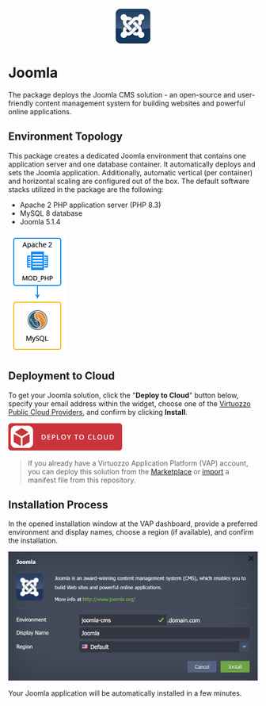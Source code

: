 <p align="center"> 
<img src="images/joomla.png" alt="Joomla">
</p>

# Joomla

The package deploys the Joomla CMS solution - an open-source and user-friendly content management system for building websites and powerful online applications.


## Environment Topology

This package creates a dedicated Joomla environment that contains one application server and one database container. It automatically deploys and sets the Joomla application. Additionally, automatic vertical (per container) and horizontal scaling are configured out of the box. The default software stacks utilized in the package are the following:

- Apache 2 PHP application server (PHP 8.3)
- MySQL 8 database
- Joomla 5.1.4

![Joomla environment topology](images/joomla-environment-topology.png)


## Deployment to Cloud

To get your Joomla solution, click the "**Deploy to Cloud**" button below, specify your email address within the widget, choose one of the [Virtuozzo Public Cloud Providers](https://www.virtuozzo.com/application-platform-partners/), and confirm by clicking **Install**.

[![Deploy to Cloud](https://raw.githubusercontent.com/jelastic-jps/common/main/images/deploy-to-cloud.png)](https://www.virtuozzo.com/install/?manifest=https://raw.githubusercontent.com/jelastic-jps/joomla/refs/heads/master/manifest.jps)

> If you already have a Virtuozzo Application Platform (VAP) account, you can deploy this solution from the [Marketplace](https://www.virtuozzo.com/application-platform-docs/marketplace/) or [import](https://www.virtuozzo.com/application-platform-docs/environment-import/) a manifest file from this repository.


## Installation Process

In the opened installation window at the VAP dashboard, provide a preferred environment and display names, choose a region (if available), and confirm the installation.

![Joomla deployment wizard](images/joomla-deployment-wizard.png)

Your Joomla application will be automatically installed in a few minutes.
